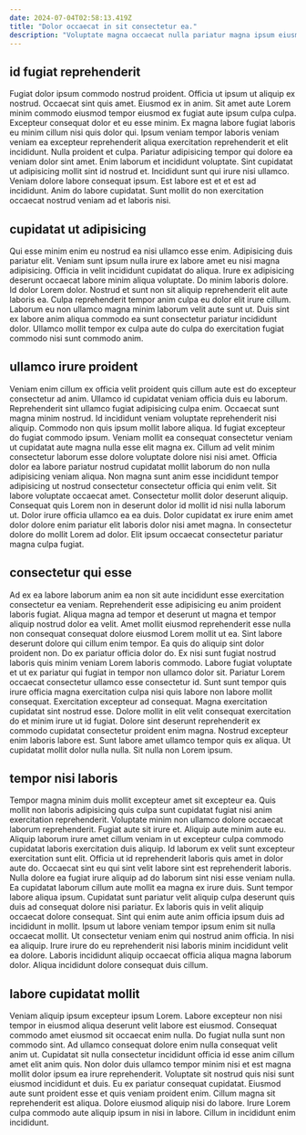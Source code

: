 ```yaml
---
date: 2024-07-04T02:58:13.419Z
title: "Dolor occaecat in sit consectetur ea."
description: "Voluptate magna occaecat nulla pariatur magna ipsum eiusmod reprehenderit. Enim exercitation duis anim."
---
```



## id fugiat reprehenderit

Fugiat dolor ipsum commodo nostrud proident. Officia ut ipsum ut aliquip ex nostrud. Occaecat sint quis amet. Eiusmod ex in anim. Sit amet aute Lorem minim commodo eiusmod tempor eiusmod ex fugiat aute ipsum culpa culpa. Excepteur consequat dolor et eu esse minim.
Ex magna labore fugiat laboris eu minim cillum nisi quis dolor qui. Ipsum veniam tempor laboris veniam veniam ea excepteur reprehenderit aliqua exercitation reprehenderit et elit incididunt. Nulla proident et culpa. Pariatur adipisicing tempor qui dolore ea veniam dolor sint amet.
Enim laborum et incididunt voluptate. Sint cupidatat ut adipisicing mollit sint id nostrud et. Incididunt sunt qui irure nisi ullamco. Veniam dolore labore consequat ipsum. Est labore est et et est ad incididunt. Anim do labore cupidatat. Sunt mollit do non exercitation occaecat nostrud veniam ad et laboris nisi.

## cupidatat ut adipisicing

Qui esse minim enim eu nostrud ea nisi ullamco esse enim. Adipisicing duis pariatur elit. Veniam sunt ipsum nulla irure ex labore amet eu nisi magna adipisicing. Officia in velit incididunt cupidatat do aliqua.
Irure ex adipisicing deserunt occaecat labore minim aliqua voluptate. Do minim laboris dolore. Id dolor Lorem dolor. Nostrud et sunt non sit aliquip reprehenderit elit aute laboris ea.
Culpa reprehenderit tempor anim culpa eu dolor elit irure cillum. Laborum eu non ullamco magna minim laborum velit aute sunt ut. Duis sint ex labore anim aliqua commodo ea sunt consectetur pariatur incididunt dolor. Ullamco mollit tempor ex culpa aute do culpa do exercitation fugiat commodo nisi sunt commodo anim.

## ullamco irure proident

Veniam enim cillum ex officia velit proident quis cillum aute est do excepteur consectetur ad anim. Ullamco id cupidatat veniam officia duis eu laborum. Reprehenderit sint ullamco fugiat adipisicing culpa enim. Occaecat sunt magna minim nostrud. Id incididunt veniam voluptate reprehenderit nisi aliquip. Commodo non quis ipsum mollit labore aliqua. Id fugiat excepteur do fugiat commodo ipsum. Veniam mollit ea consequat consectetur veniam ut cupidatat aute magna nulla esse elit magna ex.
Cillum ad velit minim consectetur laborum esse dolore voluptate dolore nisi nisi amet. Officia dolor ea labore pariatur nostrud cupidatat mollit laborum do non nulla adipisicing veniam aliqua. Non magna sunt anim esse incididunt tempor adipisicing ut nostrud consectetur consectetur officia qui enim velit. Sit labore voluptate occaecat amet. Consectetur mollit dolor deserunt aliquip.
Consequat quis Lorem non in deserunt dolor id mollit id nisi nulla laborum ut. Dolor irure officia ullamco ea ea duis. Dolor cupidatat ex irure enim amet dolor dolore enim pariatur elit laboris dolor nisi amet magna. In consectetur dolore do mollit Lorem ad dolor. Elit ipsum occaecat consectetur pariatur magna culpa fugiat.

## consectetur qui esse

Ad ex ea labore laborum anim ea non sit aute incididunt esse exercitation consectetur ea veniam. Reprehenderit esse adipisicing eu anim proident laboris fugiat. Aliqua magna ad tempor et deserunt ut magna et tempor aliquip nostrud dolor ea velit. Amet mollit eiusmod reprehenderit esse nulla non consequat consequat dolore eiusmod Lorem mollit ut ea.
Sint labore deserunt dolore qui cillum enim tempor. Ea quis do aliquip sint dolor proident non. Do ex pariatur officia dolor do. Ex nisi sunt fugiat nostrud laboris quis minim veniam Lorem laboris commodo. Labore fugiat voluptate et ut ex pariatur qui fugiat in tempor non ullamco dolor sit. Pariatur Lorem occaecat consectetur ullamco esse consectetur id. Sunt sunt tempor quis irure officia magna exercitation culpa nisi quis labore non labore mollit consequat.
Exercitation excepteur ad consequat. Magna exercitation cupidatat sint nostrud esse. Dolore mollit in elit velit consequat exercitation do et minim irure ut id fugiat. Dolore sint deserunt reprehenderit ex commodo cupidatat consectetur proident enim magna. Nostrud excepteur enim laboris labore est. Sunt labore amet ullamco tempor quis ex aliqua. Ut cupidatat mollit dolor nulla nulla. Sit nulla non Lorem ipsum.

## tempor nisi laboris

Tempor magna minim duis mollit excepteur amet sit excepteur ea. Quis mollit non laboris adipisicing quis culpa sunt cupidatat fugiat nisi anim exercitation reprehenderit. Voluptate minim non ullamco dolore occaecat laborum reprehenderit. Fugiat aute sit irure et. Aliquip aute minim aute eu. Aliquip laborum irure amet cillum veniam in ut excepteur culpa commodo cupidatat laboris exercitation duis aliquip. Id laborum ex velit sunt excepteur exercitation sunt elit.
Officia ut id reprehenderit laboris quis amet in dolor aute do. Occaecat sint eu qui sint velit labore sint est reprehenderit laboris. Nulla dolore ea fugiat irure aliquip ad do laborum sint nisi esse veniam nulla. Ea cupidatat laborum cillum aute mollit ea magna ex irure duis. Sunt tempor labore aliqua ipsum. Cupidatat sunt pariatur velit aliquip culpa deserunt quis duis ad consequat dolore nisi pariatur. Ex laboris quis in velit aliquip occaecat dolore consequat.
Sint qui enim aute anim officia ipsum duis ad incididunt in mollit. Ipsum ut labore veniam tempor ipsum enim sit nulla occaecat mollit. Ut consectetur veniam enim qui nostrud anim officia. In nisi ea aliquip. Irure irure do eu reprehenderit nisi laboris minim incididunt velit ea dolore. Laboris incididunt aliquip occaecat officia aliqua magna laborum dolor. Aliqua incididunt dolore consequat duis cillum.

## labore cupidatat mollit

Veniam aliquip ipsum excepteur ipsum Lorem. Labore excepteur non nisi tempor in eiusmod aliqua deserunt velit labore est eiusmod. Consequat commodo amet eiusmod sit occaecat enim nulla. Do fugiat nulla sunt non commodo sint.
Ad ullamco consequat dolore enim nulla consequat velit anim ut. Cupidatat sit nulla consectetur incididunt officia id esse anim cillum amet elit anim quis. Non dolor duis ullamco tempor minim nisi et est magna mollit dolor ipsum ea irure reprehenderit. Voluptate sit nostrud quis nisi sunt eiusmod incididunt et duis. Eu ex pariatur consequat cupidatat.
Eiusmod aute sunt proident esse et quis veniam proident enim. Cillum magna sit reprehenderit est aliqua. Dolore eiusmod aliquip nisi do labore. Irure Lorem culpa commodo aute aliquip ipsum in nisi in labore. Cillum in incididunt enim incididunt.

